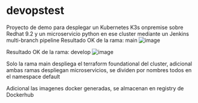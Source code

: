 # devopstest
Proyecto de demo para desplegar un Kubernetes K3s onpremise sobre Redhat 9.2 y un microservicio python en ese cluster mediante un Jenkins multi-branch pipeline
Resultado OK de la rama: main
![image](https://github.com/samuelngarciar/devopstest/assets/84947793/660c47de-32d2-4fdf-8dfb-ee669f162db7)


Resultado OK de la rama: develop
![image](https://github.com/samuelngarciar/devopstest/assets/84947793/c79dede0-584d-45f5-b1fd-ef8124e57aa8)

Solo la rama main despliega el terraform foundational del cluster, adicional ambas ramas despliegan microservicios, se dividen por nombres todos en el namespace default

Adicional las imagenes docker generadas, se almacenan en registry de Dockerhub
